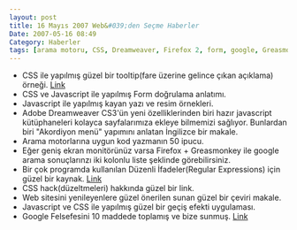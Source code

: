 ```yaml
---
layout: post
title: 16 Mayıs 2007 Web&#039;den Seçme Haberler
Date: 2007-05-16 08:49
Category: Haberler
tags: [arama motoru, CSS, Dreamweaver, Firefox 2, form, google, Greasmonkey, Haberler, regular-expression, tooltip]
---
```


-   CSS ile yapılmış güzel bir tooltip(fare üzerine gelince çıkan
    açıklama) örneği. [Link][]
-   CSS ve Javascript ile yapılmış Form doğrulama anlatımı.
-   Javascript ile yapılmış kayan yazı ve resim örnekleri.
-   Adobe Dreamweaver CS3'ün yeni özelliklerinden biri hazır javascript
    kütüphaneleri kolayca sayfalarımıza ekleye bilmemizi sağlıyor.
    Bunlardan biri "Akordiyon menü" yapımını anlatan İngilizce bir
    makale.
-   Arama motorlarına uygun kod yazmanın 50 ipucu.
-   Eğer geniş ekran monitörünüz varsa Firefox + Greasmonkey ile google
    arama sonuçlarınzı iki kolonlu liste şeklinde görebilirsiniz.
-   Bir çok programda kullanılan Düzenli İfadeler(Regular Expressions)
    için güzel bir kaynak. [Link][6]
-   CSS hack(düzeltmeleri) hakkında güzel bir link.
-   Web sitesini yenileyenlere güzel önerilen sunan güzel bir çeviri
    makale.
-   Javascript ve CSS ile yapılmış güzel bir geçiş efekti uygulaması.
-   Google Felsefesini 10 maddede toplamış ve bize sunmuş. [Link][10]


  [Link]: http://www.cssplay.co.uk/menu/tooltips.html "Link"
  [6]: http://regexlib.com/Default.aspx "Link"
  [10]: http://www.google.com/corporate/today.html "Link"

